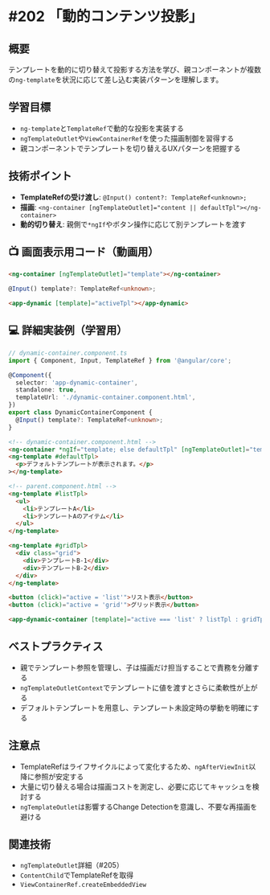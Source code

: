 # #202 「動的コンテンツ投影」

## 概要
テンプレートを動的に切り替えて投影する方法を学び、親コンポーネントが複数の`ng-template`を状況に応じて差し込む実装パターンを理解します。

## 学習目標
- `ng-template`と`TemplateRef`で動的な投影を実装する
- `ngTemplateOutlet`や`ViewContainerRef`を使った描画制御を習得する
- 親コンポーネントでテンプレートを切り替えるUXパターンを把握する

## 技術ポイント
- **TemplateRefの受け渡し**: `@Input() content?: TemplateRef<unknown>;`
- **描画**: `<ng-container [ngTemplateOutlet]="content || defaultTpl"></ng-container>`
- **動的切り替え**: 親側で`*ngIf`やボタン操作に応じて別テンプレートを渡す

## 📺 画面表示用コード（動画用）

```html
<ng-container [ngTemplateOutlet]="template"></ng-container>
```

```typescript
@Input() template?: TemplateRef<unknown>;
```

```html
<app-dynamic [template]="activeTpl"></app-dynamic>
```

## 💻 詳細実装例（学習用）
```typescript
// dynamic-container.component.ts
import { Component, Input, TemplateRef } from '@angular/core';

@Component({
  selector: 'app-dynamic-container',
  standalone: true,
  templateUrl: './dynamic-container.component.html',
})
export class DynamicContainerComponent {
  @Input() template?: TemplateRef<unknown>;
}
```

```html
<!-- dynamic-container.component.html -->
<ng-container *ngIf="template; else defaultTpl" [ngTemplateOutlet]="template"></ng-container>
<ng-template #defaultTpl>
  <p>デフォルトテンプレートが表示されます。</p>
></ng-template>
```

```html
<!-- parent.component.html -->
<ng-template #listTpl>
  <ul>
    <li>テンプレートA</li>
    <li>テンプレートAのアイテム</li>
  </ul>
</ng-template>

<ng-template #gridTpl>
  <div class="grid">
    <div>テンプレートB-1</div>
    <div>テンプレートB-2</div>
  </div>
</ng-template>

<button (click)="active = 'list'">リスト表示</button>
<button (click)="active = 'grid'">グリッド表示</button>

<app-dynamic-container [template]="active === 'list' ? listTpl : gridTpl"></app-dynamic-container>
```

## ベストプラクティス
- 親でテンプレート参照を管理し、子は描画だけ担当することで責務を分離する
- `ngTemplateOutletContext`でテンプレートに値を渡すとさらに柔軟性が上がる
- デフォルトテンプレートを用意し、テンプレート未設定時の挙動を明確にする

## 注意点
- TemplateRefはライフサイクルによって変化するため、`ngAfterViewInit`以降に参照が安定する
- 大量に切り替える場合は描画コストを測定し、必要に応じてキャッシュを検討する
- `ngTemplateOutlet`は影響するChange Detectionを意識し、不要な再描画を避ける

## 関連技術
- `ngTemplateOutlet`詳細（#205）
- `ContentChild`でTemplateRefを取得
- `ViewContainerRef.createEmbeddedView`


